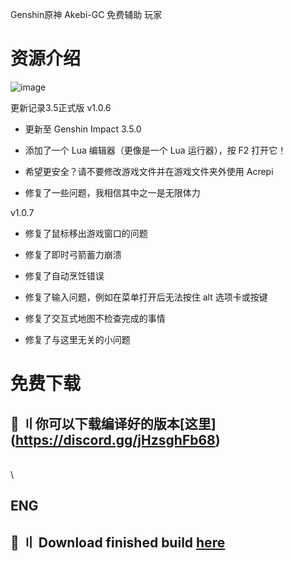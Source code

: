 Genshin原神 Akebi-GC 免费辅助 玩家 


# 资源介绍

![image](https://user-images.githubusercontent.com/129268331/232127978-7f11f38c-dd0a-43a8-b75b-b774e3bc3729.png)


更新记录3.5正式版
v1.0.6

 - 更新至 Genshin Impact 3.5.0

 - 添加了一个 Lua 编辑器（更像是一个 Lua 运行器），按 F2 打开它！

 - 希望更安全？请不要修改游戏文件并在游戏文件夹外使用 Acrepi

 - 修复了一些问题，我相信其中之一是无限体力

 v1.0.7

 - 修复了鼠标移出游戏窗口的问题

 - 修复了即时弓箭蓄力崩溃

 - 修复了自动烹饪错误

 - 修复了输入问题，例如在菜单打开后无法按住 alt 选项卡或按键

 - 修复了交互式地图不检查完成的事情

 - 修复了与这里无关的小问题


# 免费下载



## <a id="设置中文"></a>💽 〢你可以下载编译好的版本[这里] (https://discord.gg/jHzsghFb68)
\
\

## ENG 

## <a id="download"></a>💽 〢 Download finished build [here](https://discord.gg/8Z7xejJBBu)

